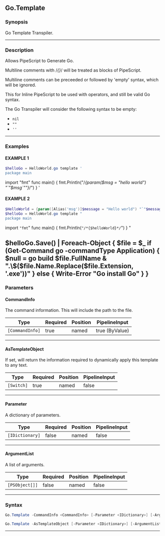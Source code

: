 Go.Template
-----------
### Synopsis
Go Template Transpiler.

---
### Description

Allows PipeScript to Generate Go.

Multiline comments with /*{}*/ will be treated as blocks of PipeScript.

Multiline comments can be preceeded or followed by 'empty' syntax, which will be ignored.

This for Inline PipeScript to be used with operators, and still be valid Go syntax. 

The Go Transpiler will consider the following syntax to be empty:

* ```nil```
* ```""```
* ```''```

---
### Examples
#### EXAMPLE 1
```PowerShell
$helloGo = HelloWorld.go template '
package main
```
import "fmt"
func main() {
    fmt.Println("/*{param($msg = "hello world") "`"$msg`""}*/")
}
'
#### EXAMPLE 2
```PowerShell
$HelloWorld = {param([Alias('msg')]$message = "Hello world") "`"$message`""}
$helloGo = HelloWorld.go template "
package main
```
import `"fmt`"
func main() {
    fmt.Println(`"/*{$helloWorld}*/`")
}
"

$helloGo.Save() | 
    Foreach-Object { 
        $file = $_
        if (Get-Command go -commandType Application) {
            $null = go build $file.FullName
            & ".\$($file.Name.Replace($file.Extension, '.exe'))"
        } else {
            Write-Error "Go install Go"
        }
    }
---
### Parameters
#### **CommandInfo**

The command information.  This will include the path to the file.






|Type           |Required|Position|PipelineInput |
|---------------|--------|--------|--------------|
|`[CommandInfo]`|true    |named   |true (ByValue)|



---
#### **AsTemplateObject**

If set, will return the information required to dynamically apply this template to any text.






|Type      |Required|Position|PipelineInput|
|----------|--------|--------|-------------|
|`[Switch]`|true    |named   |false        |



---
#### **Parameter**

A dictionary of parameters.






|Type           |Required|Position|PipelineInput|
|---------------|--------|--------|-------------|
|`[IDictionary]`|false   |named   |false        |



---
#### **ArgumentList**

A list of arguments.






|Type          |Required|Position|PipelineInput|
|--------------|--------|--------|-------------|
|`[PSObject[]]`|false   |named   |false        |



---
### Syntax
```PowerShell
Go.Template -CommandInfo <CommandInfo> [-Parameter <IDictionary>] [-ArgumentList <PSObject[]>] [<CommonParameters>]
```
```PowerShell
Go.Template -AsTemplateObject [-Parameter <IDictionary>] [-ArgumentList <PSObject[]>] [<CommonParameters>]
```
---

